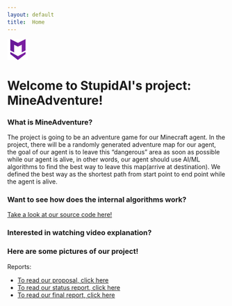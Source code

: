 ```yaml
---
layout: default
title:  Home
---
```


![alt text](https://github.com/adam-p/markdown-here/raw/master/src/common/images/icon48.png "Logo Title Text 1")

# Welcome to StupidAI's project: MineAdventure!

### What is MineAdventure?
The project is going to be an adventure game for our Minecraft agent. 
In the project, there will be a randomly generated adventure map for our agent, the goal of our agent is 
to leave this “dangerous” area as soon as possible while our agent is alive, in other words, our agent should 
use AI/ML algorithms to find the best way to leave this map(arrive at destination). We defined the best way 
as the shortest path from start point to end point while the agent is alive.

### Want to see how does the internal algorithms work?
[Take a look at our source code here!](https://github.com/YizhuoWu/StupidAI-MineAdventure)

### Interested in watching video explanation?

### Here are some pictures of our project!




Reports:

- [To read our proposal, click here](proposal.html)
- [To read our status report, click here](status.html)
- [To read our final report, click here](final.html)

